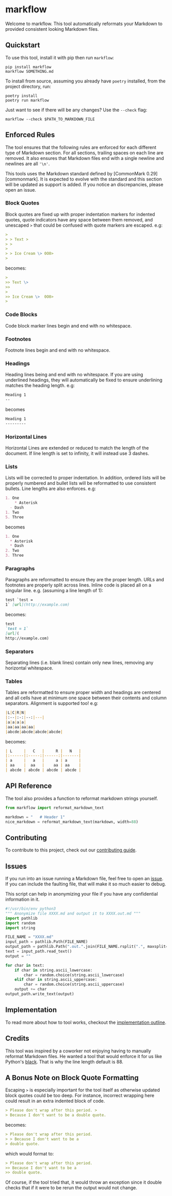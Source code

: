 # markflow

Welcome to markflow. This tool automatically reformats your Markdown to provided
consistent looking Markdown files.

## Quickstart

To use this tool, install it with pip then run `markflow`:

```shell
pip install markflow
markflow SOMETHING.md
```

To install from source, assuming you already have `poetry` installed, from the project
directory, run:

```shell
poetry install
poetry run markflow
```

Just want to see if there will be any changes? Use the `--check` flag:

```shell
markflow --check $PATH_TO_MARKDOWN_FILE
```

## Enforced Rules

The tool ensures that the following rules are enforced for each different type of
Markdown section. For all sections, trailing spaces on each line are removed. It also
ensures that Markdown files end with a single newline and newlines are all `'\n'`.

This tools uses the Markdown standard defined by [CommonMark 0.29][commonmark]. It is
expected to evolve with the standard and this section will be updated as support is
added. If you notice an discrepancies, please open an issue.

[commonmark_spec]: https://spec.commonmark.org/0.29/

### Block Quotes

Block quotes are fixed up with proper indentation markers for indented quotes, quote
indicators have any space between them removed, and unescaped `>` that could be confused
with quote markers are escaped. e.g:

```markdown
>
> > Text >
> >
>
> > Ice Cream \> 0O0>
>
```

becomes:

```markdown
>
>> Text \>
>>
>
>> Ice Cream \>  0O0>
>
```

### Code Blocks

Code block marker lines begin and end with no whitespace.

### Footnotes

Footnote lines begin and end with no whitespace.

### Headings

Heading lines being and end with no whitespace. If you are using underlined headings,
they will automatically be fixed to ensure underlining matches the heading length. e.g:

```markdown
Heading 1
--
```

becomes

```markdown
Heading 1
---------
```

### Horizontal Lines

Horizontal Lines are extended or reduced to match the length of the document. If line
length is set to infinity, it will instead use 3 dashes.

### Lists

Lists will be corrected to proper indentation. In addition, ordered lists will be
properly numbered and bullet lists will be reformatted to use consistent bullets. Line
lengths are also enforces. e.g:

```markdown
1. One
    * Asterisk
  - Dash
1. Two
5. Three
```

becomes

```markdown
1. One
  * Asterisk
  * Dash
2. Two
3. Three
```

### Paragraphs

Paragraphs are reformatted to ensure they are the proper length. URLs and footnotes are
properly split across lines. Inline code is placed all on a singular line. e.g.
(assuming a line length of 1):

```markdown
test `test =
1` [url](http://example.com)
```

becomes:

```markdown
test
`test = 1`
[url](
http://example.com)
```

### Separators

Separating lines (i.e. blank lines) contain only new lines, removing any horizontal
whitespace.

### Tables

Tables are reformatted to ensure proper width and headings are centered and all cells
have at minimum one space between their contents and column separators. Alignment is
supported too! e.g:

```markdown
|L|C|R|N|
|:--|:-:|--:|---|
|a|a|a|a|
|aa|aa|aa|aa|
|abcde|abcde|abcde|abcde|
```

becomes:

```markdown
| L     |   C   |     R |   N   |
|:------|:-----:|------:|-------|
| a     |   a   |     a | a     |
| aa    |  aa   |    aa | aa    |
| abcde | abcde | abcde | abcde |
```

[commonmark_pkg]: https://github.com/readthedocs/commonmark.py

## API Reference

The tool also provides a function to reformat markdown strings yourself.

```python
from markflow import reformat_markdown_text

markdown = "   # Header 1"
nice_markdown = reformat_markdown_text(markdown, width=88)
```

## Contributing

To contribute to this project, check out our [contributing guide](CONTRIBUTING.md).

## Issues

If you run into an issue running a Markdown file, feel free to open an [issue][issues].
If you can include the faulting file, that will make it so much easier to debug.

This script can help in anonymizing your file if you have any confidential information
in it.

```python
#!/usr/bin/env python3
""" Anonymize file XXXX.md and output it to XXXX.out.md """
import pathlib
import random
import string

FILE_NAME = "XXXX.md"
input_path = pathlib.Path(FILE_NAME)
output_path = pathlib.Path(".out.".join(FILE_NAME.rsplit(".", maxsplit=1)))
text = input_path.read_text()
output = ""

for char in text:
    if char in string.ascii_lowercase:
        char = random.choice(string.ascii_lowercase)
    elif char in string.ascii_uppercase:
        char = random.choice(string.ascii_uppercase)
    output += char
output_path.write_text(output)
```

[issues]: https://github.com/duo-labs/markflow/issues

## Implementation

To read more about how to tool works, checkout the [implementation outline](
IMPLEMENTATION.md).

## Credits

This tool was inspired by a coworker not enjoying having to manually reformat Markdown
files. He wanted a tool that would enforce it for us like Python's [black][black]. That
is why the line length default is 88.

[black]: https://black.readthedocs.io/en/latest/

## A Bonus Note on Block Quote Formatting

Escaping `>` is especially important for the tool itself as otherwise updated block
quotes could be too deep. For instance, incorrect wrapping here could result in an extra
indented block of code.

```markdown
> Please don't wrap after this period. >
> Because I don't want to be a double quote.
```

becomes:

```markdown
> Please don't wrap after this period.
> > Because I don't want to be a
> double quote.
```

which would format to:

```markdown
> Please don't wrap after this period.
>> Because I don't want to be a
>> double quote.
```

Of course, if the tool tried that, it would throw an exception since it double checks
that if it were to be rerun the output would not change.

